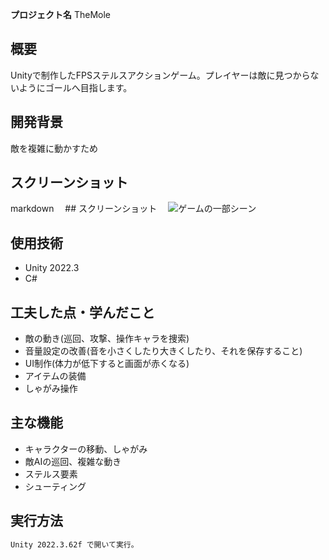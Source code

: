 **プロジェクト名**
TheMole

## 概要
Unityで制作したFPSステルスアクションゲーム。プレイヤーは敵に見つからないようにゴールへ目指します。

## 開発背景
敵を複雑に動かすため

## スクリーンショット
markdown 　## スクリーンショット 　![ゲームの一部シーン](ShootingGame/Image/ProjectScene.png)

## 使用技術
- Unity 2022.3
- C#

## 工夫した点・学んだこと
- 敵の動き(巡回、攻撃、操作キャラを捜索)
- 音量設定の改善(音を小さくしたり大きくしたり、それを保存すること)
- UI制作(体力が低下すると画面が赤くなる)
- アイテムの装備
- しゃがみ操作

## 主な機能
- キャラクターの移動、しゃがみ
- 敵AIの巡回、複雑な動き
- ステルス要素
- シューティング

## 実行方法
```bash
Unity 2022.3.62f で開いて実行。
